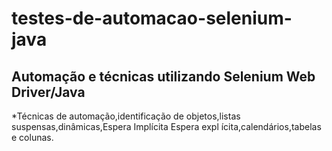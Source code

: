 # testes-de-automacao-selenium-java
## Automação e técnicas utilizando Selenium Web Driver/Java
*Técnicas de automação,identificação de objetos,listas suspensas,dinâmicas,Espera Implícita
Espera expl ícita,calendários,tabelas e colunas.
